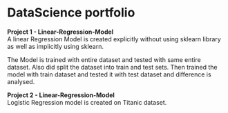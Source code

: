 # DataScience portfolio

<b>Project 1 - Linear-Regression-Model</b><br>
A linear Regression Model is created explicitly without using sklearn library as well as implicitly using sklearn.

The Model is trained with entire dataset and tested with same entire dataset. Also did split the dataset into train and test sets. Then trained the model with train dataset and tested it with test dataset and difference is analysed.

<b>Project 2 - Linear-Regression-Model</b><br>
Logistic Regression model is created on Titanic dataset.
